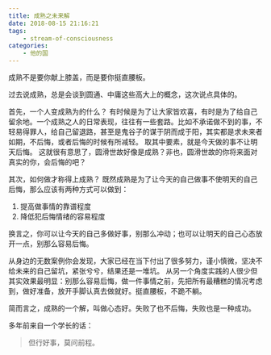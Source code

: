 ```yaml
---
title: 成熟之未来解
date: 2018-08-15 21:16:21
tags:
    - stream-of-consciousness
categories:
    - 他的国
---
```


成熟不是要你献上膝盖，而是要你挺直腰板。

<!-- more -->

过去说成熟，总是会谈到圆通、中庸这些高大上的概念，这次说点具体的。

首先，一个人变成熟为的什么？
有时候是为了让大家皆欢喜，有时是为了给自己留余地。一个成熟之人的日常表现，往往有一些套路。比如不承诺做不到的事，不轻易得罪人，给自己留退路，甚至是鬼谷子的谋于阴而成于阳，其实都是求未来者如期，不后悔，或者后悔的时候有所减轻。
取其中要素，就是今天做的事不让明天后悔。
这就很有意思了，圆滑世故好像是成熟？非也，圆滑世故的你将来面对真实的你，会后悔的吧？

其次，如何做才称得上成熟？
既然成熟是为了让今天的自己做事不使明天的自己后悔，那么应该有两种方式可以做到：
1. 提高做事情的靠谱程度
2. 降低犯后悔情绪的容易程度

换言之，你可以让今天的自己多做好事，别那么冲动；也可以让明天的自己心态放开一点，别那么容易后悔。

从身边的无数案例你会发现，大家已经在当下付出了很多努力，谨小慎微，坚决不给未来的自己留坑，紧张兮兮，结果还是一堆坑。
从另一个角度实践的人很少但其实效果最明显：别那么容易后悔，做一件事情之前，先把所有最糟糕的情况考虑到，做好准备，放开手脚认真去做就好。挺直腰板，不跪不躺。

简而言之，成熟的一个解，叫做心态好。失败了也不后悔，失败也是一种成功。

多年前来自一个学长的话：

> 但行好事，莫问前程。
